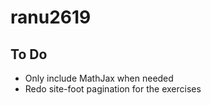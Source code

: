 # ranu2619

## To Do

- Only include MathJax when needed
- Redo site-foot pagination for the exercises
